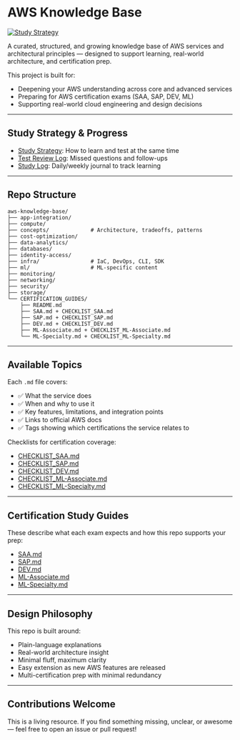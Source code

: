 # AWS Knowledge Base

[![Study Strategy](https://img.shields.io/badge/strategy-active-blue?style=flat-square)](CERTIFICATION_GUIDES/STUDY_STRATEGY.md)

A curated, structured, and growing knowledge base of AWS services and architectural principles — designed to support learning, real-world architecture, and certification prep.

This project is built for:
- Deepening your AWS understanding across core and advanced services
- Preparing for AWS certification exams (SAA, SAP, DEV, ML)
- Supporting real-world cloud engineering and design decisions

---

## Study Strategy & Progress

- [Study Strategy](CERTIFICATION_GUIDES/STUDY_STRATEGY.md): How to learn and test at the same time
- [Test Review Log](CERTIFICATION_GUIDES/TEST_REVIEW.md): Missed questions and follow-ups
- [Study Log](CERTIFICATION_GUIDES/STUDY_LOG.md): Daily/weekly journal to track learning

---

## Repo Structure

```
aws-knowledge-base/
├── app-integration/
├── compute/
├── concepts/             # Architecture, tradeoffs, patterns
├── cost-optimization/
├── data-analytics/
├── databases/
├── identity-access/
├── infra/                # IaC, DevOps, CLI, SDK
├── ml/                   # ML-specific content
├── monitoring/
├── networking/
├── security/
├── storage/
└── CERTIFICATION_GUIDES/
    ├── README.md
    ├── SAA.md + CHECKLIST_SAA.md
    ├── SAP.md + CHECKLIST_SAP.md
    ├── DEV.md + CHECKLIST_DEV.md
    ├── ML-Associate.md + CHECKLIST_ML-Associate.md
    └── ML-Specialty.md + CHECKLIST_ML-Specialty.md
```

---

## Available Topics

Each `.md` file covers:

- ✅ What the service does
- ✅ When and why to use it
- ✅ Key features, limitations, and integration points
- ✅ Links to official AWS docs
- ✅ Tags showing which certifications the service relates to

Checklists for certification coverage:

- [CHECKLIST_SAA.md](CERTIFICATION_GUIDES/CHECKLIST_SAA.md)
- [CHECKLIST_SAP.md](CERTIFICATION_GUIDES/CHECKLIST_SAP.md)
- [CHECKLIST_DEV.md](CERTIFICATION_GUIDES/CHECKLIST_DEV.md)
- [CHECKLIST_ML-Associate.md](CERTIFICATION_GUIDES/CHECKLIST_ML-Associate.md)
- [CHECKLIST_ML-Specialty.md](CERTIFICATION_GUIDES/CHECKLIST_ML-Specialty.md)

---

## Certification Study Guides

These describe what each exam expects and how this repo supports your prep:

- [SAA.md](CERTIFICATION_GUIDES/SAA.md)
- [SAP.md](CERTIFICATION_GUIDES/SAP.md)
- [DEV.md](CERTIFICATION_GUIDES/DEV.md)
- [ML-Associate.md](CERTIFICATION_GUIDES/ML-Associate.md)
- [ML-Specialty.md](CERTIFICATION_GUIDES/ML-Specialty.md)

---

## Design Philosophy

This repo is built around:

- Plain-language explanations  
- Real-world architecture insight  
- Minimal fluff, maximum clarity  
- Easy extension as new AWS features are released  
- Multi-certification prep with minimal redundancy  

---

## Contributions Welcome

This is a living resource. If you find something missing, unclear, or awesome — feel free to open an issue or pull request!